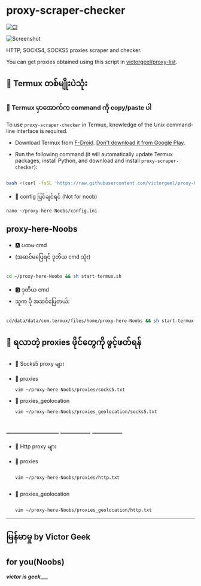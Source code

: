 # proxy-scraper-checker

[![CI](https://github.com/monosans/proxy-scraper-checker/actions/workflows/ci.yml/badge.svg)](https://github.com/monosans/proxy-scraper-checker/actions/workflows/ci.yml)

![Screenshot](screenshot.png)

HTTP, SOCKS4, SOCKS5 proxies scraper and checker.


You can get proxies obtained using this script in [victorgeel/proxy-list](https://github.com/victorgeel/proxy-list-update).

## 🤍 Termux တစ်မျိုးပဲသုံး

### 🤎 Termux မှာအောက်က command ကို copy/paste ပါ

To use `proxy-scraper-checker` in Termux, knowledge of the Unix command-line interface is required.

- Download Termux from [F-Droid](https://f-droid.org/en/packages/com.termux/). [Don't download it from Google Play](https://github.com/termux/termux-app#google-play-store-deprecated).


- Run the following command (it will automatically update Termux packages, install Python, and download and install `proxy-scraper-checker`):
```bash

bash <(curl -fsSL 'https://raw.githubusercontent.com/victorgeel/proxy-here-Noobs/modified/install-termux.sh')
```

- 🤎 config ပြင်ချင်ရင် (Not for noob)
```
nano ~/proxy-here-Noobs/config.ini
```
## proxy-here-Noobs


-  🅰️ ပထမ cmd
-  (အဆင်မပြေရင် ဒုတိယ cmd သုံး)
  ```bash

cd ~/proxy-here-Noobs && sh start-termux.sh
```
 
 - 🅱️ ဒုတိယ cmd
 - သူက ပို အဆင်ပြေတယ်:
  ```bash

cd/data/data/com.termux/files/home/proxy-here-Noobs && sh start-termux.sh
```

## 🤍 ရလာတဲ့ proxies ဖိုင်တွေကို ဖွင့်ဖတ်ရန်

- 💜 Socks5 proxy များ

- 🩵 proxies
    ```
    vim ~/proxy-here Noobs/proxies/socks5.txt
- 🩵 proxies_geolocation
    ```
    vim ~/proxy-here-Noobs/proxies_geolocation/socks5.txt
## ______________ ________  ________

- 💜 Http proxy များ

- 🩵 proxies
   ```

  vim ~/proxy-here-Noobs/proxies/http.txt


- 🩵 proxies_geolocation
  ```

  vim ~/proxy-here-Noobs/proxies_geolocation/http.txt
  ```
______________________________________
  ## မြန်မာမှု by Victor Geek 
  ## for you(Noobs)
___________victor is geek______________
  
  
  
  

